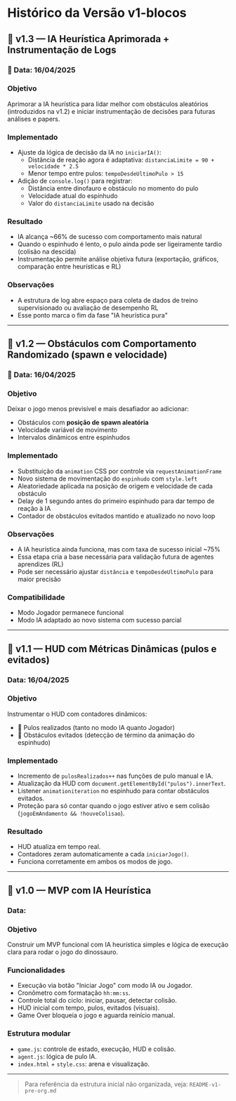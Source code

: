 # Histórico da Versão v1-blocos

## 🔹 v1.3 — IA Heurística Aprimorada + Instrumentação de Logs

### 📅 Data: 16/04/2025

### Objetivo
Aprimorar a IA heurística para lidar melhor com obstáculos aleatórios (introduzidos na v1.2) e iniciar instrumentação de decisões para futuras análises e papers.

### Implementado
- Ajuste da lógica de decisão da IA no `iniciarIA()`:
  - Distância de reação agora é adaptativa: `distanciaLimite = 90 + velocidade * 2.5`
  - Menor tempo entre pulos: `tempoDesdeUltimoPulo > 15`
- Adição de `console.log()` para registrar:
  - Distância entre dinofauro e obstáculo no momento do pulo
  - Velocidade atual do espinhudo
  - Valor do `distanciaLimite` usado na decisão

### Resultado
- IA alcança ~66% de sucesso com comportamento mais natural
- Quando o espinhudo é lento, o pulo ainda pode ser ligeiramente tardio (colisão na descida)
- Instrumentação permite análise objetiva futura (exportação, gráficos, comparação entre heurísticas e RL)

### Observações
- A estrutura de log abre espaço para coleta de dados de treino supervisionado ou avaliação de desempenho RL
- Esse ponto marca o fim da fase "IA heurística pura"

---

## 🔹 v1.2 — Obstáculos com Comportamento Randomizado (spawn e velocidade)

### 📅 Data: 16/04/2025

### Objetivo
Deixar o jogo menos previsível e mais desafiador ao adicionar:
- Obstáculos com **posição de spawn aleatória**
- Velocidade variável de movimento
- Intervalos dinâmicos entre espinhudos

### Implementado
- Substituição da `animation` CSS por controle via `requestAnimationFrame`
- Novo sistema de movimentação do `espinhudo` com `style.left`
- Aleatoriedade aplicada na posição de origem e velocidade de cada obstáculo
- Delay de 1 segundo antes do primeiro espinhudo para dar tempo de reação à IA
- Contador de obstáculos evitados mantido e atualizado no novo loop

### Observações
- A IA heurística ainda funciona, mas com taxa de sucesso inicial ~75%
- Essa etapa cria a base necessária para validação futura de agentes aprendizes (RL)
- Pode ser necessário ajustar `distância` e `tempoDesdeUltimoPulo` para maior precisão

### Compatibilidade
- Modo Jogador permanece funcional
- Modo IA adaptado ao novo sistema com sucesso parcial

---

## 🔹 v1.1 — HUD com Métricas Dinâmicas (pulos e evitados)

### Data: 16/04/2025

### Objetivo
Instrumentar o HUD com contadores dinâmicos:
- 🦘 Pulos realizados (tanto no modo IA quanto Jogador)
- 🧱 Obstáculos evitados (detecção de término da animação do espinhudo)

### Implementado
- Incremento de `pulosRealizados++` nas funções de pulo manual e IA.
- Atualização da HUD com `document.getElementById("pulos").innerText`.
- Listener `animationiteration` no espinhudo para contar obstáculos evitados.
- Proteção para só contar quando o jogo estiver ativo e sem colisão (`jogoEmAndamento && !houveColisao`).

### Resultado
- HUD atualiza em tempo real.
- Contadores zeram automaticamente a cada `iniciarJogo()`.
- Funciona corretamente em ambos os modos de jogo.

---

## 🔹 v1.0 — MVP com IA Heurística

### Data: 

### Objetivo
Construir um MVP funcional com IA heurística simples e lógica de execução clara para rodar o jogo do dinossauro.

### Funcionalidades
- Execução via botão "Iniciar Jogo" com modo IA ou Jogador.
- Cronômetro com formatação `hh:mm:ss`.
- Controle total do ciclo: iniciar, pausar, detectar colisão.
- HUD inicial com tempo, pulos, evitados (visuais).
- Game Over bloqueia o jogo e aguarda reinício manual.

### Estrutura modular
- `game.js`: controle de estado, execução, HUD e colisão.
- `agent.js`: lógica de pulo IA.
- `index.html` + `style.css`: arena e visualização.

---

> Para referência da estrutura inicial não organizada, veja: `README-v1-pre-org.md`

